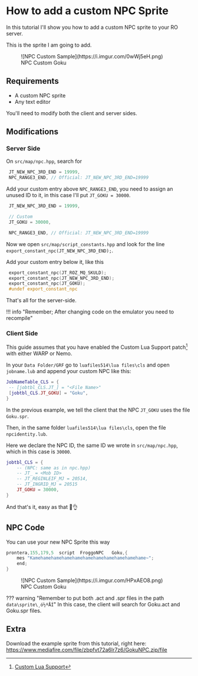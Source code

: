 # How to add a custom NPC Sprite

In this tutorial I'll show you how to add a custom NPC sprite to your RO server.

This is the sprite I am going to add.

<figure markdown>
  ![NPC Custom Sample](https://i.imgur.com/0wWj5eH.png)
  <figcaption>NPC Custom Goku</figcaption>
</figure>

## Requirements

- A custom NPC sprite
- Any text editor

You'll need to modify both the client and server sides.

## Modifications

### Server Side

On `src/map/npc.hpp`, search for

```cpp
 JT_NEW_NPC_3RD_END = 19999,
 NPC_RANGE3_END, // Official: JT_NEW_NPC_3RD_END=19999
```

Add your custom entry above `NPC_RANGE3_END`, you need to assign an unused ID to it, in this case I'll put `JT_GOKU = 30000`.

```cpp hl_lines="3-4"
 JT_NEW_NPC_3RD_END = 19999,

 // Custom
 JT_GOKU = 30000,

 NPC_RANGE3_END, // Official: JT_NEW_NPC_3RD_END=19999
```

Now we open `src/map/script_constants.hpp` and look for the line `export_constant_npc(JT_NEW_NPC_3RD_END);`.

Add your custom entry below it, like this

```cpp hl_lines="3"
 export_constant_npc(JT_ROZ_MQ_SKULD);
 export_constant_npc(JT_NEW_NPC_3RD_END);
 export_constant_npc(JT_GOKU);
 #undef export_constant_npc
```

That's all for the server-side.

!!! info "Remember; After changing code on the emulator you need to recompile"

### Client Side

This guide assumes that you have enabled the Custom Lua Support patch[^1] with either WARP or Nemo.

In your `Data Folder/GRF` go to `luafiles514\lua files\cls` and open `jobname.lub` and append your custom NPC like this:

```lua hl_lines="3" title="data\luafiles514\lua files\cls\jobname.lub"
JobNameTable_CLS = {
 -- [jobtbl_CLS.JT_] = "<File Name>"
 [jobtbl_CLS.JT_GOKU] = "Goku",
}
```

In the previous example, we tell the client that the NPC `JT_GOKU` uses the file `Goku.spr`.

Then, in the same folder `luafiles514\lua files\cls`, open the file `npcidentity.lub`.

Here we declare the NPC ID, the same ID we wrote in `src/map/npc.hpp`, which in this case is `30000`.

```lua hl_lines="6" title="data\luafiles514\lua files\cls\npcidentity.lub"
jobtbl_CLS = {
	-- (NPC: same as in npc.hpp)
	-- JT_ = <Mob ID>
	-- JT_REGINLEIF_MJ = 20514,
	-- JT_INGRID_MJ = 20515
	JT_GOKU = 30000,
}
```

And that's it, easy as that 🐸👌

## NPC Code

You can use your new NPC Sprite this way

```cpp
prontera,155,179,5	script	FroggoNPC	Goku,{
	mes "Kamehamehamehamehamehamehamehamehamehamehame~";
	end;
}
```

<figure markdown>
  ![NPC Custom Sample](https://i.imgur.com/HPxAEO8.png)
  <figcaption>NPC Custom Goku</figcaption>
</figure>

??? warning "Remember to put both .act and .spr files in the path `data\sprite\¸ó½ºÅÍ`"
	In this case, the client will search for Goku.act and Goku.spr files.

## Extra

Download the example sprite from this tutorial, right here: <https://www.mediafire.com/file/zbpfvt72a6lr7z6/GokuNPC.zip/file>

[^1]: [Custom Lua Support](https://github.com/llchrisll/ROenglishRE/wiki/Addons-and-Customization#custom-lua-support)
